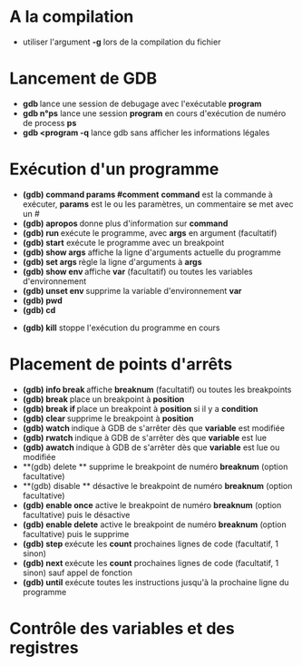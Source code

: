 # A la compilation

* utiliser l'argument **-g** lors de la compilation du fichier

# Lancement de GDB

* **gdb <program>** lance une session de debugage avec l'exécutable **program**
* **gdb <program> n°ps** lance une session **program** en cours d'exécution de numéro de process **ps**
* **gdb <program -q** lance gdb sans afficher les informations légales

# Exécution d'un programme

* **(gdb) command params #comment** **command** est la commande à exécuter, **params** est le ou les paramètres, un commentaire se met avec un #
* **(gdb) apropos <commmand>** donne plus d'information sur **command**
* **(gdb) run <args>** exécute le programme, avec **args** en argument (facultatif)
* **(gdb) start** exécute le programme avec un breakpoint
* **(gdb) show args** affiche la ligne d'arguments actuelle du programme
* **(gdb) set args <args>** règle la ligne d'arguments à **args**
* **(gdb) show env <var>** affiche **var** (facultatif) ou toutes les variables d'environnement
* **(gdb) unset env <var>** supprime la variable d'environnement **var**
* **(gdb) pwd**
* **(gdb) cd <dir>**
* **(gdb) kill** stoppe l'exécution du programme en cours
  
# Placement de points d'arrêts

* **(gdb) info break <breaknum>** affiche **breaknum** (facultatif) ou toutes les breakpoints 
* **(gdb) break <position>** place un breakpoint à **position**
* **(gdb) break <position> if <condition>** place un breakpoint à **position** si il y a **condition**
* **(gdb) clear <position>** supprime le breakpoint à **position**
* **(gdb) watch <variable>** indique à GDB de s'arrêter dès que **variable** est modifiée
* **(gdb) rwatch <variable>** indique à GDB de s'arrêter dès que **variable** est lue
* **(gdb) awatch <variable>** indique à GDB de s'arrêter dès que **variable** est lue ou modifiée 
* **(gdb) delete <breaknum> ** supprime le breakpoint de numéro **breaknum** (option facultative)
* **(gdb) disable <breaknum> ** désactive le breakpoint de numéro **breaknum** (option facultative)
* **(gdb) enable <breaknum> once** active le breakpoint de numéro **breaknum** (option facultative) puis le désactive
* **(gdb) enable <breaknum> delete** active le breakpoint de numéro **breaknum** (option facultative) puis le supprime
* **(gdb) step <count>** exécute les **count** prochaines lignes de code (facultatif, 1 sinon)
* **(gdb) next <count>** exécute les **count** prochaines lignes de code (facultatif, 1 sinon) sauf appel de fonction
* **(gdb) until** exécute toutes les instructions jusqu'à la prochaine ligne du programme
  
# Contrôle des variables et des registres



